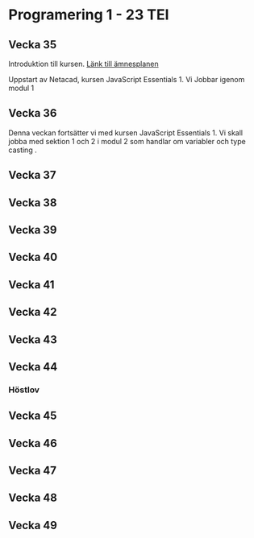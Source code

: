 # Programering 1 - 23 TEI

## Vecka 35 
Introduktion till kursen. [Länk till ämnesplanen](https://www.skolverket.se/undervisning/gymnasieskolan/program-och-amnen-i-gymnasieskolan/hitta-program-amnen-och-kurser-i-gymnasieskolan-gy11/amne?url=907561864%2Fsyllabuscw%2Fjsp%2Fsubject.htm%3FsubjectCode%3DPRR%26courseCode%3DPRRPRR01%26version%3D4%26tos%3Dgy&sv.url=12.5dfee44715d35a5cdfa92a3#anchor_PRRPRR01)

Uppstart av Netacad, kursen JavaScript Essentials 1. Vi Jobbar igenom modul 1 


## Vecka 36 

Denna veckan fortsätter vi med kursen JavaScript Essentials 1. Vi skall jobba med sektion 1 och 2 i modul 2 som handlar om variabler och type casting . 

## Vecka 37 

## Vecka 38 

## Vecka 39 

## Vecka 40 

## Vecka 41

## Vecka 42

## Vecka 43

## Vecka 44
### Höstlov
## Vecka 45

## Vecka 46

## Vecka 47

## Vecka 48

## Vecka 49



